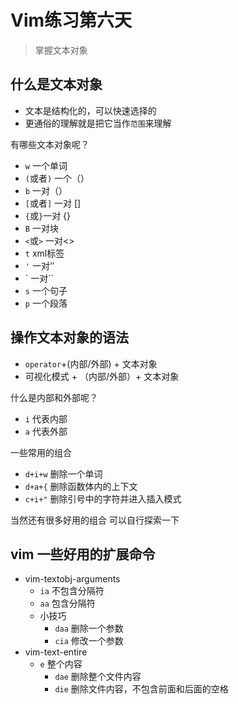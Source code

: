 # Vim练习第六天

> 掌握文本对象

## 什么是文本对象

- 文本是结构化的，可以快速选择的
- 更通俗的理解就是把它当作`范围`来理解

有哪些文本对象呢？

- `w`  一个单词
- `(`或者`)` 一个（）
- `b` 一对（）
- `[`或者`]` 一对 []
- `{`或`}`一对 {}
- `B` 一对块
- `<`或`>` 一对<>
- `t` xml标签
- `'` 一对‘’
- \`  一对\`\`
- `s`  一个句子
- `p` 一个段落

## 操作文本对象的语法
- `operator`+(内部/外部) + 文本对象
- 可视化模式 + （内部/外部）+ 文本对象

什么是内部和外部呢？

- `i`  代表内部
- `a`  代表外部

一些常用的组合

- `d+i+w` 删除一个单词
- `d+a+{` 删除函数体内的上下文
- `c+i+"` 删除引号中的字符并进入插入模式

当然还有很多好用的组合 可以自行探索一下

##  vim 一些好用的扩展命令
- vim-textobj-arguments
	- `ia` 不包含分隔符
	- `aa` 包含分隔符
	- 小技巧
		- `daa` 删除一个参数
		- `cia` 修改一个参数
- vim-text-entire
	- `e` 整个内容
		- `dae` 删除整个文件内容
		- `die` 删除文件内容，不包含前面和后面的空格
